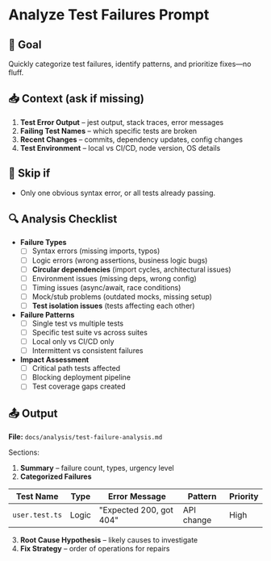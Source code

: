 # Analyze Test Failures Prompt

## 🎯 Goal
Quickly categorize test failures, identify patterns, and prioritize fixes—no fluff.

## 📥 Context (ask if missing)
1. **Test Error Output** – jest output, stack traces, error messages
2. **Failing Test Names** – which specific tests are broken
3. **Recent Changes** – commits, dependency updates, config changes
4. **Test Environment** – local vs CI/CD, node version, OS details

## 🚦 Skip if
- Only one obvious syntax error, or all tests already passing.

## 🔍 Analysis Checklist
- **Failure Types**
  - [ ] Syntax errors (missing imports, typos)
  - [ ] Logic errors (wrong assertions, business logic bugs)
  - [ ] **Circular dependencies** (import cycles, architectural issues)
  - [ ] Environment issues (missing deps, wrong config)
  - [ ] Timing issues (async/await, race conditions)
  - [ ] Mock/stub problems (outdated mocks, missing setup)
  - [ ] **Test isolation issues** (tests affecting each other)

- **Failure Patterns**
  - [ ] Single test vs multiple tests
  - [ ] Specific test suite vs across suites
  - [ ] Local only vs CI/CD only
  - [ ] Intermittent vs consistent failures

- **Impact Assessment**
  - [ ] Critical path tests affected
  - [ ] Blocking deployment pipeline
  - [ ] Test coverage gaps created

## 📤 Output
**File:** `docs/analysis/test-failure-analysis.md`

Sections:
1. **Summary** – failure count, types, urgency level
2. **Categorized Failures**

| Test Name | Type | Error Message | Pattern | Priority |
|-----------|------|---------------|---------|----------|
| `user.test.ts` | Logic | "Expected 200, got 404" | API change | High |

3. **Root Cause Hypothesis** – likely causes to investigate
4. **Fix Strategy** – order of operations for repairs 
